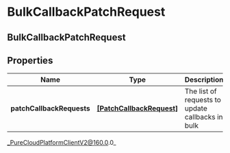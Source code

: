 # BulkCallbackPatchRequest

## BulkCallbackPatchRequest

## Properties

|Name | Type | Description | Notes|
|------------ | ------------- | ------------- | -------------|
| **patchCallbackRequests** | [**[PatchCallbackRequest]**](PatchCallbackRequest) | The list of requests to update callbacks in bulk | |



_PureCloudPlatformClientV2@160.0.0_
